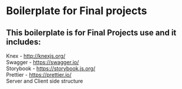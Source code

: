 # Boilerplate for Final projects

## This boilerplate is for Final Projects use and it includes:

Knex - http://knexjs.org/  
Swagger - https://swagger.io/   
Storybook - https://storybook.js.org/   
Prettier - https://prettier.io/    
Server and Client side structure      

